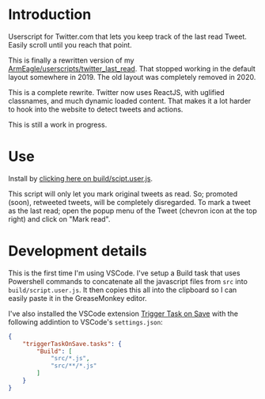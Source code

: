 # Introduction
Userscript for Twitter.com that lets you keep track of the last read Tweet. Easily scroll until you reach that point.

This is finally a rewritten version of my [ArmEagle/userscripts/twitter_last_read](https://github.com/ArmEagle/userscripts/blob/master/twitter_last_read.user.js). That stopped working in the default layout somewhere in 2019. The old layout was completely removed in 2020.

This is a complete rewrite. Twitter now uses ReactJS, with uglified classnames, and much dynamic loaded content. That makes it a lot harder to hook into the website to detect tweets and actions.

This is still a work in progress.

# Use

Install by [clicking here on build/scipt.user.js](https://github.com/ArmEagle/TwitterLastRead/raw/master/build/script.user.js).

This script will only let you mark original tweets as read. So; promoted (soon), retweeted tweets, will be completely disregarded.
To mark a tweet as the last read; open the popup menu of the Tweet (chevron icon at the top right) and click on "Mark read".

# Development details

This is the first time I'm using VSCode.
I've setup a Build task that uses Powershell commands to concatenate all the javascript files from `src` into `build/script.user.js`.
It then copies this all into the clipboard so I can easily paste it in the GreaseMonkey editor.

I've also installed the VSCode extension [Trigger Task on Save](https://marketplace.visualstudio.com/items?itemName=Gruntfuggly.triggertaskonsave) with the following addintion to VSCode's `settings.json`:
```json
{
	"triggerTaskOnSave.tasks": {
		"Build": [
			"src/*.js",
			"src/**/*.js"
		]
	}
}
```
